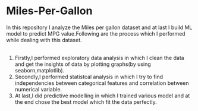 # Miles-Per-Gallon

In this repository I analyze the Miles per gallon dataset and at last I build ML model to predict MPG value.Following are the process which I performed while dealing with this dataset.<br/>
<br/>
1) Firstly,I performed exploratory data analysis in which I clean the data and get the insights of data by plotting graphs(by using seaborn,matplotlib).<br/>
2) Secondly,I performed statistcal analysis in which I try to find independencies between categorical features and correlation between numerical variable.<br/>
3) At last,I did predictive modelling in which I trained various model and at the end chose the best model which fit the data perfectly.<br/>
